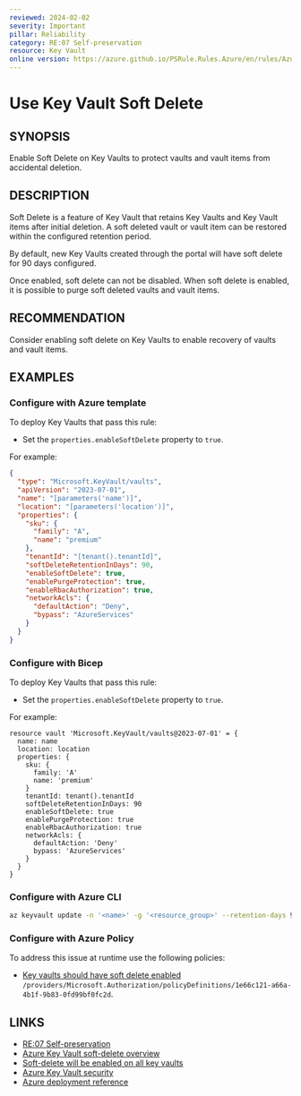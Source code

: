 ```yaml
---
reviewed: 2024-02-02
severity: Important
pillar: Reliability
category: RE:07 Self-preservation
resource: Key Vault
online version: https://azure.github.io/PSRule.Rules.Azure/en/rules/Azure.KeyVault.SoftDelete/
---
```


# Use Key Vault Soft Delete

## SYNOPSIS

Enable Soft Delete on Key Vaults to protect vaults and vault items from accidental deletion.

## DESCRIPTION

Soft Delete is a feature of Key Vault that retains Key Vaults and Key Vault items after initial deletion.
A soft deleted vault or vault item can be restored within the configured retention period.

By default, new Key Vaults created through the portal will have soft delete for 90 days configured.

Once enabled, soft delete can not be disabled.
When soft delete is enabled, it is possible to purge soft deleted vaults and vault items.

## RECOMMENDATION

Consider enabling soft delete on Key Vaults to enable recovery of vaults and vault items.

## EXAMPLES

### Configure with Azure template

To deploy Key Vaults that pass this rule:

- Set the `properties.enableSoftDelete` property to `true`.

For example:

```json
{
  "type": "Microsoft.KeyVault/vaults",
  "apiVersion": "2023-07-01",
  "name": "[parameters('name')]",
  "location": "[parameters('location')]",
  "properties": {
    "sku": {
      "family": "A",
      "name": "premium"
    },
    "tenantId": "[tenant().tenantId]",
    "softDeleteRetentionInDays": 90,
    "enableSoftDelete": true,
    "enablePurgeProtection": true,
    "enableRbacAuthorization": true,
    "networkAcls": {
      "defaultAction": "Deny",
      "bypass": "AzureServices"
    }
  }
}
```

### Configure with Bicep

To deploy Key Vaults that pass this rule:

- Set the `properties.enableSoftDelete` property to `true`.

For example:

```bicep
resource vault 'Microsoft.KeyVault/vaults@2023-07-01' = {
  name: name
  location: location
  properties: {
    sku: {
      family: 'A'
      name: 'premium'
    }
    tenantId: tenant().tenantId
    softDeleteRetentionInDays: 90
    enableSoftDelete: true
    enablePurgeProtection: true
    enableRbacAuthorization: true
    networkAcls: {
      defaultAction: 'Deny'
      bypass: 'AzureServices'
    }
  }
}
```

<!-- external:avm avm/res/key-vault/vault enableSoftDelete -->

### Configure with Azure CLI

```bash
az keyvault update -n '<name>' -g '<resource_group>' --retention-days 90
```

### Configure with Azure Policy

To address this issue at runtime use the following policies:

- [Key vaults should have soft delete enabled](https://github.com/Azure/azure-policy/blob/master/built-in-policies/policyDefinitions/Key%20Vault/SoftDeleteMustBeEnabled_Audit.json)
  `/providers/Microsoft.Authorization/policyDefinitions/1e66c121-a66a-4b1f-9b83-0fd99bf0fc2d`.

## LINKS

- [RE:07 Self-preservation](https://learn.microsoft.com/azure/well-architected/reliability/self-preservation)
- [Azure Key Vault soft-delete overview](https://learn.microsoft.com/azure/key-vault/general/soft-delete-overview)
- [Soft-delete will be enabled on all key vaults](https://learn.microsoft.com/azure/key-vault/general/soft-delete-change)
- [Azure Key Vault security](https://learn.microsoft.com/azure/key-vault/general/security-features)
- [Azure deployment reference](https://learn.microsoft.com/azure/templates/microsoft.keyvault/vaults)

